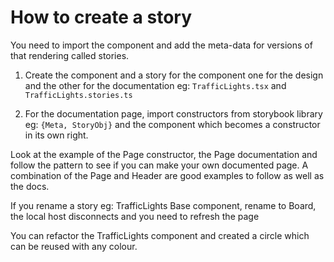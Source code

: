 # How to create a story


You need to import the component and add the meta-data for versions of that rendering called stories.





1. Create the component and a story for the component one for the design and the other for the documentation
eg: `TrafficLights.tsx` and `TrafficLights.stories.ts`

2. For the documentation page, import constructors from storybook library eg: `{Meta, StoryObj}` and the component which becomes a constructor in its own right.

Look at the example of the Page constructor, the Page documentation and follow the pattern to see if you can make your own documented page. A combination of the Page and Header are good examples to follow as well as the docs.

If you rename a story eg: TrafficLights Base component, rename to Board, the local host disconnects and you need to refresh the page


You can refactor the TrafficLights component and created a circle which can be reused with any colour.